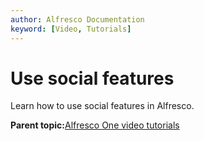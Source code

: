```yaml
---
author: Alfresco Documentation
keyword: [Video, Tutorials]
---
```


# Use social features

Learn how to use social features in Alfresco.

  

**Parent topic:**[Alfresco One video tutorials](../topics/alfresco-video-tutorials.md)

